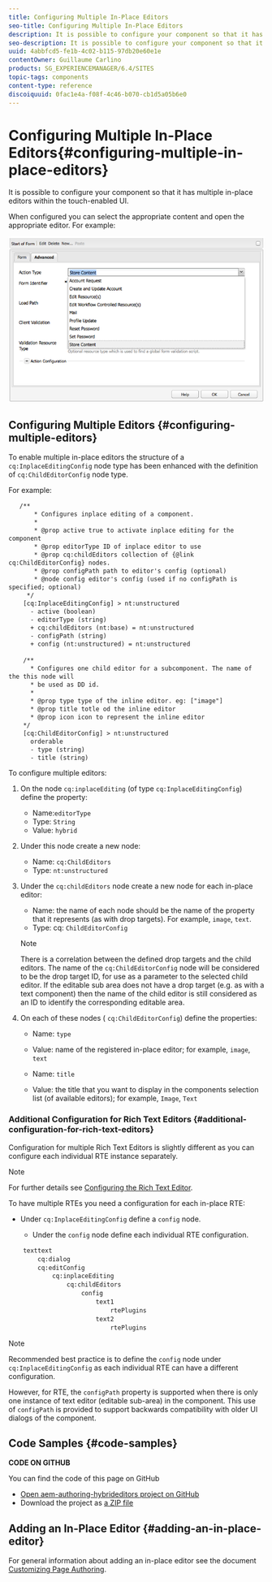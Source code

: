 ```yaml
---
title: Configuring Multiple In-Place Editors
seo-title: Configuring Multiple In-Place Editors
description: It is possible to configure your component so that it has multiple in-place editors
seo-description: It is possible to configure your component so that it has multiple in-place editors
uuid: 4abbfcd5-fe1b-4c02-b115-97db20e60e1e
contentOwner: Guillaume Carlino
products: SG_EXPERIENCEMANAGER/6.4/SITES
topic-tags: components
content-type: reference
discoiquuid: 0fac1e4a-f08f-4c46-b070-cb1d5a05b6e0
---
```


# Configuring Multiple In-Place Editors{#configuring-multiple-in-place-editors}

It is possible to configure your component so that it has multiple in-place editors within the touch-enabled UI.

When configured you can select the appropriate content and open the appropriate editor. For example:

![chlimage_1-8](assets/chlimage_1-8.png) 

## Configuring Multiple Editors {#configuring-multiple-editors}

To enable multiple in-place editors the structure of a `cq:InplaceEditingConfig` node type has been enhanced with the definition of `cq:ChildEditorConfig` node type.

For example:

```
   /**
       * Configures inplace editing of a component.
       *
       * @prop active true to activate inplace editing for the component
       * @prop editorType ID of inplace editor to use
       * @prop cq:childEditors collection of {@link cq:ChildEditorConfig} nodes.
       * @prop configPath path to editor's config (optional)
       * @node config editor's config (used if no configPath is specified; optional)
     */
    [cq:InplaceEditingConfig] > nt:unstructured
      - active (boolean)
      - editorType (string)
      + cq:childEditors (nt:base) = nt:unstructured
      - configPath (string)
      + config (nt:unstructured) = nt:unstructured

    /**
      * Configures one child editor for a subcomponent. The name of the this node will
      * be used as DD id.
      *
      * @prop type type of the inline editor. eg: ["image"]
      * @prop title totle od the inline editor
      * @prop icon icon to represent the inline editor
    */
    [cq:ChildEditorConfig] > nt:unstructured
      orderable
      - type (string)
      - title (string)
```

To configure multiple editors:

1. On the node `cq:inplaceEditing` (of type `cq:InplaceEditingConfig`) define the property:

    * Name:`editorType` 
    * Type: `String`
    * Value: `hybrid`

1. Under this node create a new node:

    * Name: `cq:ChildEditors`
    * Type: `nt:unstructured`

1. Under the `cq:childEditors` node create a new node for each in-place editor:

    * Name: the name of each node should be the name of the property that it represents (as with drop targets). For example, `image`, `text`.
    * Type: cq: `ChildEditorConfig`

   >[!NOTE]
   >
   >There is a correlation between the defined drop targets and the child editors. The name of the `cq:ChildEditorConfig` node will be considered to be the drop target ID, for use as a parameter to the selected child editor. If the editable sub area does not have a drop target (e.g. as with a text component) then the name of the child editor is still considered as an ID to identify the corresponding editable area.

1. On each of these nodes ( `cq:ChildEditorConfig`) define the properties:

    * Name: `type`
    * Value: name of the registered in-place editor; for example, `image`, `text`

    * Name: `title`
    * Value: the title that you want to display in the components selection list (of available editors); for example, `Image`, `Text`

### Additional Configuration for Rich Text Editors {#additional-configuration-for-rich-text-editors}

Configuration for multiple Rich Text Editors is slightly different as you can configure each individual RTE instance separately.

>[!NOTE]
>
>For further details see [Configuring the Rich Text Editor](/help/sites-administering/rich-text-editor.md).

To have multiple RTEs you need a configuration for each in-place RTE:

* Under `cq:InplaceEditingConfig` define a `config` node.

    * Under the `config` node define each individual RTE configuration.

```xml
    texttext
        cq:dialog
        cq:editConfig
            cq:inplaceEditing
                cq:childEditors
                    config
                        text1
                            rtePlugins
                        text2
                            rtePlugins
```

>[!NOTE]
>
>Recommended best practice is to define the `config` node under `cq:InplaceEditingConfig` as each individual RTE can have a different configuration. 
>
>However, for RTE, the `configPath` property is supported when there is only one instance of text editor (editable sub-area) in the component. This use of `configPath` is provided to support backwards compatibility with older UI dialogs of the component.

## Code Samples {#code-samples}

**CODE ON GITHUB**

You can find the code of this page on GitHub

* [Open aem-authoring-hybrideditors project on GitHub](https://github.com/Adobe-Marketing-Cloud/aem-authoring-hybrideditors)
* Download the project as [a ZIP file](https://github.com/Adobe-Marketing-Cloud/aem-authoring-hybrideditors/archive/master.zip)

## Adding an In-Place Editor {#adding-an-in-place-editor}

For general information about adding an in-place editor see the document [Customizing Page Authoring](/help/sites-developing/customizing-page-authoring-touch.md#add-new-in-place-editor).

